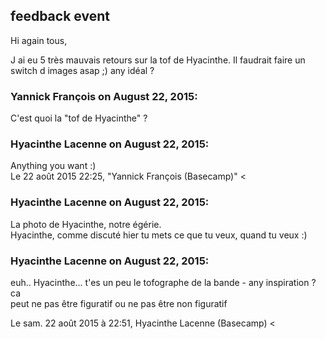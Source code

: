 ## feedback event



Hi again tous,  
  
J ai eu 5 très mauvais retours sur la tof de Hyacinthe. Il faudrait faire un
switch d images asap ;) any idéal ?



### **Yannick François** on August 22, 2015:



C'est quoi la "tof de Hyacinthe" ?



### **Hyacinthe Lacenne** on August 22, 2015:



Anything you want :)  
Le 22 août 2015 22:25, "Yannick François (Basecamp)" &lt;



### **Hyacinthe Lacenne** on August 22, 2015:



La photo de Hyacinthe, notre égérie.  
Hyacinthe, comme discuté hier tu mets ce que tu veux, quand tu veux :)



### **Hyacinthe Lacenne** on August 22, 2015:



euh.. Hyacinthe... t'es un peu le tofographe de la bande - any inspiration ? ca  
peut ne pas être figuratif ou ne pas être non figuratif  
  
Le sam. 22 août 2015 à 22:51, Hyacinthe Lacenne (Basecamp) &lt;



